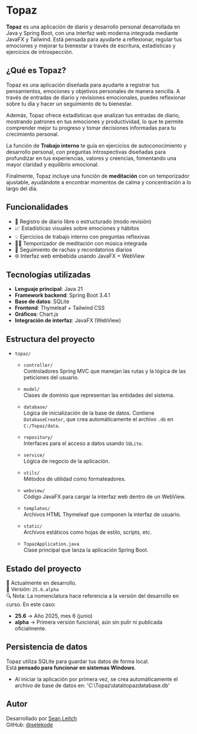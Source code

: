 # Topaz

**Topaz** es una aplicación de diario y desarrollo personal desarrollada en Java y Spring Boot, con una interfaz web moderna integrada mediante JavaFX y Tailwind. Está pensada para ayudarte a reflexionar, regular tus emociones y mejorar tu bienestar a través de escritura, estadísticas y ejercicios de introspección.

## ¿Qué es Topaz?

Topaz es una aplicación diseñada para ayudarte a registrar tus pensamientos, emociones y objetivos personales de manera sencilla. A través de entradas de diario y revisiones emocionales, puedes reflexionar sobre tu día y hacer un seguimiento de tu bienestar.

Además, Topaz ofrece estadísticas que analizan tus entradas de diario, mostrando patrones en tus emociones y productividad, lo que te permite comprender mejor tu progreso y tomar decisiones informadas para tu crecimiento personal.

La función de **Trabajo interno** te guía en ejercicios de autoconocimiento y desarrollo personal, con preguntas introspectivas diseñadas para profundizar en tus experiencias, valores y creencias, fomentando una mayor claridad y equilibrio emocional.

Finalmente, Topaz incluye una función de **meditación** con un temporizador ajustable, ayudándote a encontrar momentos de calma y concentración a lo largo del día.

## Funcionalidades

- 📝 Registro de diario libre o estructurado (modo revisión)
- 📈 Estadísticas visuales sobre emociones y hábitos
- 💡 Ejercicios de trabajo interno con preguntas reflexivas
- 🧘‍♀️ Temporizador de meditación con música integrada
- 🔁 Seguimiento de rachas y recordatorios diarios
- 🌐 Interfaz web embebida usando JavaFX + WebView

## Tecnologías utilizadas

- **Lenguaje principal**: Java 21
- **Framework backend**: Spring Boot 3.4.1
- **Base de datos**: SQLite
- **Frontend**: Thymeleaf + Tailwind CSS
- **Gráficos**: Chart.js
- **Integración de interfaz**: JavaFX (WebView)

## Estructura del proyecto

- `topaz/`
  - `controller/`  
    Controladores Spring MVC que manejan las rutas y la lógica de las peticiones del usuario.

  - `model/`  
    Clases de dominio que representan las entidades del sistema.
    
  - `database/`  
    Lógica de inicialización de la base de datos. Contiene `DatabaseCreator`, que crea automáticamente el archivo `.db` en `C:/Topaz/data`.

  - `repository/`  
    Interfaces para el acceso a datos usando `SQLite`.

  - `service/`  
    Lógica de negocio de la aplicación.

  - `utils/`  
    Métodos de utilidad como formateadores.

  - `webview/`  
    Código JavaFX para cargar la interfaz web dentro de un WebView.

  - `templates/`  
    Archivos HTML Thymeleaf que componen la interfaz de usuario.

  - `static/`  
    Archivos estáticos como hojas de estilo, scripts, etc.

  - `TopazApplication.java`  
    Clase principal que lanza la aplicación Spring Boot.

## Estado del proyecto

🔧 Actualmente en desarrollo.  
📌 Versión: `25.6.alpha`  
🔍 Nota: La nomenclatura hace referencia a la versión del desarrollo en curso. En este caso:  
- **25.6** → Año 2025, mes 6 (junio)  
- **alpha** → Primera versión funcional, aún sin pulir ni publicada oficialmente.

## Persistencia de datos

Topaz utiliza SQLite para guardar tus datos de forma local.  
Está **pensado para funcionar en sistemas Windows**.

- Al iniciar la aplicación por primera vez, se crea automáticamente el archivo de base de datos en: 'C:\Topaz\data\topazdatabase.db'

## Autor

Desarrollado por [Sean Leitch](https://selekode.github.io/SeanLeitch/)  
GitHub: [@selekode](https://github.com/selekode)



